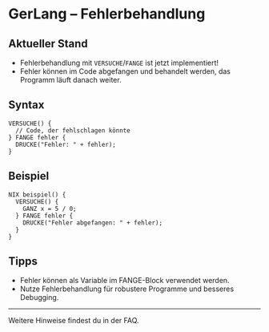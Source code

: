 # GerLang – Fehlerbehandlung

## Aktueller Stand
- Fehlerbehandlung mit `VERSUCHE`/`FANGE` ist jetzt implementiert!
- Fehler können im Code abgefangen und behandelt werden, das Programm läuft danach weiter.

## Syntax
```gerlang
VERSUCHE() {
  // Code, der fehlschlagen könnte
} FANGE fehler {
  DRUCKE("Fehler: " + fehler);
}
```

## Beispiel
```gerlang
NIX beispiel() {
  VERSUCHE() {
    GANZ x = 5 / 0;
  } FANGE fehler {
    DRUCKE("Fehler abgefangen: " + fehler);
  }
}
```

## Tipps
- Fehler können als Variable im FANGE-Block verwendet werden.
- Nutze Fehlerbehandlung für robustere Programme und besseres Debugging.

---

Weitere Hinweise findest du in der FAQ.
